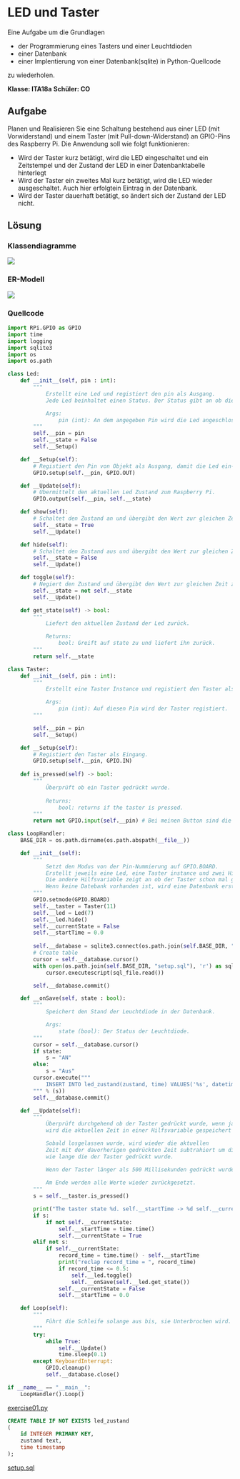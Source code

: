 # LED und Taster

Eine Aufgabe um die Grundlagen
 * der Programmierung eines Tasters und einer Leuchtdioden
 * einer Datenbank
 * einer Implentierung von einer Datenbank(sqlite) in Python-Quellcode

zu wiederholen. 

**Klasse: ITA18a**
**Schüler: CO**

## Aufgabe
Planen und Realisieren Sie eine Schaltung bestehend aus einer LED (mit Vorwiderstand) und einem Taster (mit Pull-down-Widerstand) an GPIO-Pins des Raspberry Pi. Die Anwendung soll wie folgt funktionieren:
* Wird der Taster kurz betätigt, wird die LED eingeschaltet und ein Zeitstempel und der Zustand der LED in einer Datenbanktabelle hinterlegt
* Wird der Taster ein zweites Mal kurz betätigt, wird die LED wieder ausgeschaltet. Auch hier erfolgtein Eintrag in der Datenbank. 
* Wird der Taster dauerhaft betätigt, so ändert sich der Zustand der LED nicht. 

## Lösung
### Klassendiagramme
![](images/Klassendiagramme.png)

### ER-Modell
![](images/ER-Modell.png)

### Quellcode
```python
import RPi.GPIO as GPIO
import time
import logging
import sqlite3
import os
import os.path

class Led:
	def __init__(self, pin : int):
		"""
			Erstellt eine Led und registiert den pin als Ausgang. 
			Jede Led beinhaltet einen Status. Der Status gibt an ob die Led angeschaltet oder ausgeschaltet ist.

			Args:
				pin (int): An dem angegeben Pin wird die Led angeschlossen. 
		"""		
		self.__pin = pin
		self.__state = False
		self.__Setup()

	def __Setup(self):
		# Registiert den Pin von Objekt als Ausgang, damit die Led ein- und ausgeschaltet werden kann. 
		GPIO.setup(self.__pin, GPIO.OUT)

	def __Update(self):
		# Übermittelt den aktuellen Led Zustand zum Raspberry Pi.
		GPIO.output(self.__pin, self.__state)

	def show(self):
		# Schaltet den Zustand an und übergibt den Wert zur gleichen Zeit zum Raspberry Pi. 
		self.__state = True
		self.__Update()

	def hide(self):
		# Schaltet den Zustand aus und übergibt den Wert zur gleichen Zeit zum Raspberry Pi. 
		self.__state = False
		self.__Update()

	def toggle(self):
		# Negiert den Zustand und übergibt den Wert zur gleichen Zeit zum Raspberry Pi. 
		self.__state = not self.__state
		self.__Update()

	def get_state(self) -> bool:
		""" 
			Liefert den aktuellen Zustand der Led zurück. 

			Returns:
				bool: Greift auf state zu und liefert ihn zurück.  
		"""
		return self.__state

class Taster:
	def __init__(self, pin : int):
		""" 
			Erstellt eine Taster Instance und registiert den Taster als Eingabe. 

			Args:
				pin (int): Auf diesen Pin wird der Taster registiert. 
		"""

		self.__pin = pin
		self.__Setup()

	def __Setup(self):
		# Registiert den Taster als Eingang. 
		GPIO.setup(self.__pin, GPIO.IN)
	
	def is_pressed(self) -> bool:
		"""
			Überprüft ob ein Taster gedrückt wurde. 
	
			Returns:
				bool: returns if the taster is pressed.
		"""
		return not GPIO.input(self.__pin) # Bei meinen Button sind die Zustände verkehrt rum, darum das not.

class LoopHandler:
	BASE_DIR = os.path.dirname(os.path.abspath(__file__))

	def __init__(self):
		""" 
			Setzt den Modus von der Pin-Nummierung auf GPIO.BOARD.
			Erstellt jeweils eine Led, eine Taster instance und zwei Hilfsvariablen. Eine Hilfsvariable erfasst die Zeit wie lange der Taster gedrückt wurde.
			Die andere Hilfsvariable zeigt an ob der Taster schon mal gedrückt wurde oder losgelassen wurde (nur einmalig).
			Wenn keine Datebank vorhanden ist, wird eine Datenbank erstellt.
		"""
		GPIO.setmode(GPIO.BOARD)
		self.__taster = Taster(11)
		self.__led = Led(7)
		self.__led.hide()
		self.__currentState = False
		self.__startTime = 0.0
		
		self.__database = sqlite3.connect(os.path.join(self.BASE_DIR, "worker.db"))
		# Create table
		cursor = self.__database.cursor()
		with open(os.path.join(self.BASE_DIR, "setup.sql"), 'r') as sql_file:
			cursor.executescript(sql_file.read())

		self.__database.commit()

	def __onSave(self, state : bool):
		""" 
			Speichert den Stand der Leuchtdiode in der Datenbank. 

			Args:
				state (bool): Der Status der Leuchtdiode. 
		"""		
		cursor = self.__database.cursor()
		if state:
			s = "AN"
		else:
			s = "Aus"
		cursor.execute("""
			INSERT INTO led_zustand(zustand, time) VALUES('%s', datetime('now', 'localtime'));
		""" % (s))
		self.__database.commit()

	def __Update(self):
		"""
			Überprüft durchgehend ob der Taster gedrückt wurde, wenn ja 
			wird die aktuellen Zeit in einer Hilfsvariable gespeichert und auf ein Signal gewartet bis losgelassen wird.

			Sobald losgelassen wurde, wird wieder die aktuellen
			Zeit mit der davorherigen gedrückten Zeit subtrahiert um die Zeit zu errechnen,
			wie lange die der Taster gedrückt wurde.

			Wenn der Taster länger als 500 Millisekunden gedrückt wurde, wird der Zustand der Led negiert und in einer Datenbank-Tabelle festgehalten. 
		
			Am Ende werden alle Werte wieder zurückgesetzt.
		"""
		s = self.__taster.is_pressed()

		print("The taster state %d. self.__startTime -> %d self.__currentState : %d" % (s, self.__startTime, self.__currentState))
		if s:  
			if not self.__currentState:
				self.__startTime = time.time()
				self.__currentState = True
		elif not s:
			if self.__currentState:
				record_time = time.time() - self.__startTime
				print("reclap record_time = ", record_time)
				if record_time <= 0.5:
					self.__led.toggle()
					self.__onSave(self.__led.get_state())
				self.__currentState = False
				self.__startTime = 0.0

	def Loop(self):
		"""
			Führt die Schleife solange aus bis, sie Unterbrochen wird. 
		"""
		try:
			while True:
				self.__Update()
				time.sleep(0.1)
		except KeyboardInterrupt:
			GPIO.cleanup()
			self.__database.close()

if __name__ == "__main__":
	LoopHandler().Loop()

```
[exercise01.py](exercise01.py)

```sql
CREATE TABLE IF NOT EXISTS led_zustand
(
	id INTEGER PRIMARY KEY,
	zustand text,
	time timestamp
);
```
[setup.sql](setup.sql)
